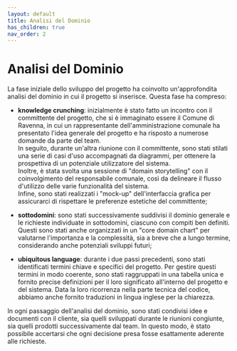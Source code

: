 ```yaml
---
layout: default
title: Analisi del Dominio
has_children: true
nav_order: 2
---
```


# Analisi del Dominio
La fase iniziale dello sviluppo del progetto ha coinvolto un'approfondita analisi del dominio in cui il progetto si inserisce. Questa fase ha compreso:
- **knowledge crunching**: inizialmente è stato fatto un incontro con il committente del progetto, che si è immaginato essere il Comune di Ravenna, in cui un rappresentante dell'amministrazione comunale ha presentato l'idea generale del progetto e ha risposto a numerose domande da parte del team.\
In seguito, durante un'altra riunione con il committente, sono stati stilati una serie di casi d'uso accompagnati da diagrammi, per ottenere la prospettiva di un potenziale utilizzatore del sistema.\
Inoltre, è stata svolta una sessione di "domain storytelling" con il coinvolgimento del responsabile comunale, così da delineare il flusso d'utilizzo delle varie funzionalità del sistema.\
Infine, sono stati realizzati i "mock-up" dell'interfaccia grafica per assicurarci di rispettare le preferenze estetiche del committente;

- **sottodomini**: sono stati successivamente suddivisi il dominio generale e le richieste individuate in sottodomini, ciascuno con compiti ben definiti. Questi sono stati anche organizzati in un "core domain chart" per valutarne l'importanza e la complessità, sia a breve che a lungo termine, considerando anche potenziali sviluppi futuri;

- **ubiquitous language**: durante i due passi precedenti, sono stati identificati termini chiave e specifici del progetto. Per gestire questi termini in modo coerente, sono stati raggruppati in una tabella unica e fornito precise definizioni per il loro significato all'interno del progetto e del sistema. Data la loro ricorrenza nella parte tecnica del codice, abbiamo anche fornito traduzioni in lingua inglese per la chiarezza.

In ogni passaggio dell'analisi del dominio, sono stati condivisi idee e documenti con il cliente, sia quelli sviluppati durante le riunioni congiunte, sia quelli prodotti successivamente dal team. In questo modo, è stato possibile accertarsi che ogni decisione presa fosse esattamente aderente alle richieste.